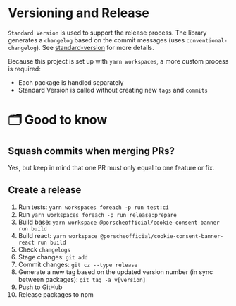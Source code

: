 # Versioning and Release

`Standard Version` is used to support the release process.
The library generates a `changelog` based on the commit messages (uses `conventional-changelog`). See [standard-version](https://github.com/conventional-changelog/standard-version) for more details.

Because this project is set up with `yarn workspaces`, a more custom process is required:

- Each package is handled separately
- Standard Version is called without creating new `tags` and `commits`

# 🗂 Good to know

## Squash commits when merging PRs?

Yes, but keep in mind that one PR must only equal to one feature or fix.

## Create a release

1. Run tests: `yarn workspaces foreach -p run test:ci`
2. Run `yarn workspaces foreach -p run release:prepare`
3. Build base: `yarn workspace @porscheofficial/cookie-consent-banner run build`
4. Build react: `yarn workspace @porscheofficial/cookie-consent-banner-react run build`
5. Check `changelogs`
6. Stage changes: `git add`
7. Commit changes: `git cz --type release`
8. Generate a new tag based on the updated version number (in sync between packages): `git tag -a v[version]`
9. Push to GitHub
10. Release packages to npm
